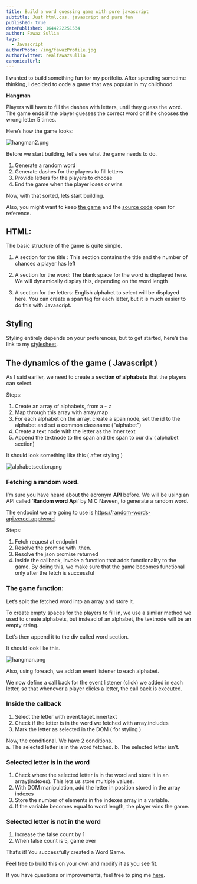 ```yaml
---
title: Build a word guessing game with pure javascript
subtitle: Just html,css, javascript and pure fun
published: true
datePublished: 1644222251534
author: Fawaz Sullia
tags:
  - Javascript
authorPhoto: /img/fawazProfile.jpg
authorTwitter: realfawazsullia
canonicalUrl:
---
```


I wanted to build something fun for my portfolio. After spending sometime thinking, I decided to code a game that was popular in my childhood.

**Hangman**

Players will have to fill the dashes with letters, until they guess the word. The game ends if the player guesses the correct word or if he chooses the wrong letter 5 times.

Here’s how the game looks:

![hangman2.png](https://cdn.hashnode.com/res/hashnode/image/upload/v1621783901513/3zLMxFv1_.png)

Before we start building, let's see what the game needs to do.

1. Generate a random word
2. Generate dashes for the players to fill letters
3. Provide letters for the players to choose
4. End the game when the player loses or wins

Now, with that sorted, lets start building.

Also, you might want to keep [the game](https://fawazsullia.github.io/guesstheword.github.io/game.html) and the [source code](https://github.com/fawazsullia/guesstheword.github.io) open for reference.

## HTML:

The basic structure of the game is quite simple.

1. A section for the title : This section contains the title and the number of chances a player has left

2. A section for the word: The blank space for the word is displayed here. We will dynamically display this, depending on the word length

3. A section for the letters: English alphabet to select will be displayed here. You can create a span tag for each letter, but it is much easier to do this with Javascript.

## Styling

Styling entirely depends on your preferences, but to get started, here’s the link to my [stylesheet](https://github.com/fawazsullia/guesstheword.github.io/blob/master/game.css).

## The dynamics of the game ( Javascript )

As I said earlier, we need to create a **section of alphabets** that the players can select.

Steps:

1. Create an array of alphabets, from a - z
2. Map through this array with array.map
3. For each alphabet on the array, create a span node, set the id to the alphabet and set a common classname ("alphabet")
4. Create a text node with the letter as the inner text
5. Append the textnode to the span and the span to our div ( alphabet section)

It should look something like this ( after styling )

![alphabetsection.png](https://cdn.hashnode.com/res/hashnode/image/upload/v1621784019540/4QeRUjBH6.png)

### Fetching a random word.

I’m sure you have heard about the acronym **API** before. We will be using an API called ‘**Random word Api**’ by M C Naveen, to generate a random word.

The endpoint we are going to use is https://random-words-api.vercel.app/word.

Steps:

1. Fetch request at endpoint
2. Resolve the promise with .then.
3. Resolve the json promise returned
4. Inside the callback, invoke a function that adds functionality to the game. By doing this, we make sure that the game becomes functional only after the fetch is successful

### The game function:

Let’s split the fetched word into an array and store it.

To create empty spaces for the players to fill in, we use a similar method we used to create alphabets, but instead of an alphabet, the textnode will be an empty string.

Let’s then append it to the div called word section.

It should look like this.

![hangman.png](https://cdn.hashnode.com/res/hashnode/image/upload/v1621783855935/gy7kUDoDa.png)

Also, using foreach, we add an event listener to each alphabet.

We now define a call back for the event listener (click) we added in each letter, so that whenever a player clicks a letter, the call back is executed.

### Inside the callback

1. Select the letter with event.taget.innertext
2. Check if the letter is in the word we fetched with array.includes
3. Mark the letter as selected in the DOM ( for styling )

Now, the conditional. We have 2 conditions. \
a. The selected letter is in the word fetched.
b. The selected letter isn’t.

### Selected letter is in the word

1. Check where the selected letter is in the word and store it in an array(indexes). This lets us store multiple values.
2. With DOM manipulation, add the letter in position stored in the array indexes
3. Store the number of elements in the indexes array in a variable.
4. If the variable becomes equal to word length, the player wins the game.

### Selected letter is not in the word

1. Increase the false count by 1
2. When false count is 5, game over

That’s it! You successfully created a Word Game.

Feel free to build this on your own and modify it as you see fit.

If you have questions or improvements, feel free to ping me [here](https://www.linkedin.com/in/fawazsullia/).
